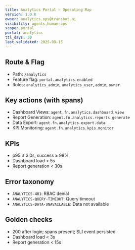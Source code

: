 ```yaml
---
title: Analytics Portal — Operating Map
version: 1.0.0
owner: analytics.ops@transbot.ai
visibility: agents,human-ops
scope: portal
portal: analytics
ttl_days: 30
last_validated: 2025-08-15
---
```


## Route & Flag

- Path: `/analytics`
- Feature flag: `portal.analytics.enabled`
- Roles: `analytics_admin`, `analytics_user`, `admin`, `owner`

## Key actions (with spans)

- Dashboard Views: `agent.fn.analytics.dashboard.view`
- Report Generation: `agent.fn.analytics.reports.generate`
- Data Export: `agent.fn.analytics.export.data`
- KPI Monitoring: `agent.fn.analytics.kpis.monitor`

## KPIs

- p95 ≤ 3.0s, success ≥ 98%
- Dashboard load < 5s
- Report generation < 30s

## Error taxonomy

- `ANALYTICS-401`: RBAC denial
- `ANALYTICS-QUERY-TIMEOUT`: Query timeout
- `ANALYTICS-DATA-UNAVAILABLE`: Data not available

## Golden checks

- 200 after login; spans present; SLI event persisted
- Dashboard load < 3s
- Report generation < 15s
